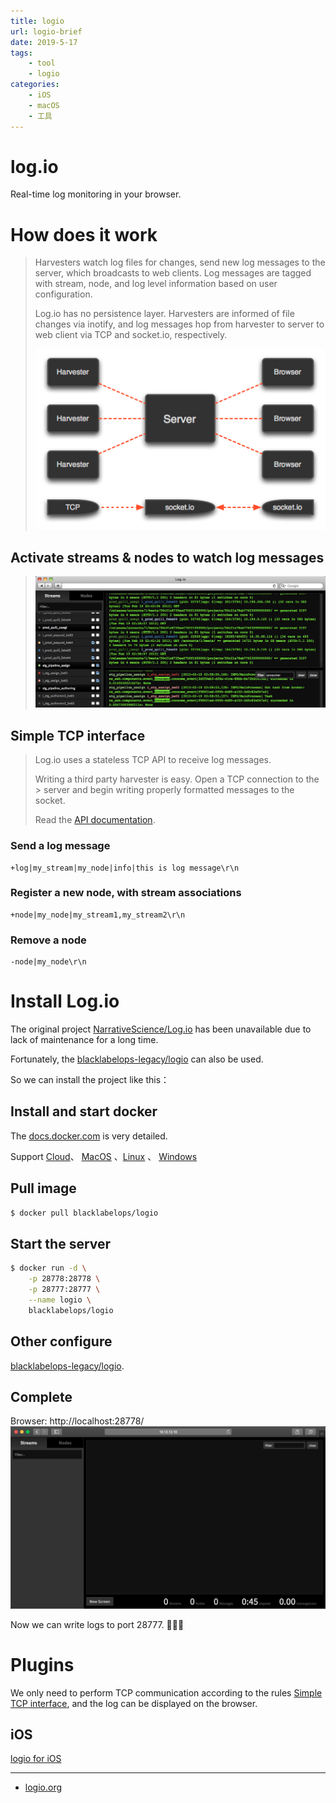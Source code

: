 ```yaml
---
title: logio
url: logio-brief
date: 2019-5-17
tags:
    - tool
    - logio
categories:
    - iOS
    - macOS
    - 工具
---
```


# log.io

Real-time log monitoring in your browser.

<!--more-->

# How does it work

> Harvesters watch log files for changes, send new log messages to the server, which broadcasts to web clients. Log messages are tagged with stream, node, and log level information based on user configuration.
>
> Log.io has no persistence layer. Harvesters are informed of file changes via inotify, and log messages hop from harvester to server to web client via TCP and socket.io, respectively.
>
> ![work io](/images/2019-05-17-10-03-13.png)

## Activate streams & nodes to watch log messages

> ![Activate streams & nodes to watch log messages](/images/2019-05-17-10-12-25.png)

## <a name="Simple TCP interface">Simple TCP interface</a>

> Log.io uses a stateless TCP API to receive log messages.
>
> Writing a third party harvester is easy. Open a TCP connection to the > server and begin writing properly formatted messages to the socket.
>
> Read the [API documentation](https://github.com/NarrativeScience/Log.io).

### Send a log message

```
+log|my_stream|my_node|info|this is log message\r\n
```

### Register a new node, with stream associations

```
+node|my_node|my_stream1,my_stream2\r\n
```

### Remove a node

```
-node|my_node\r\n
```

# Install Log.io

The original project [NarrativeScience/Log.io](https://github.com/NarrativeScience/Log.io) has been unavailable due to lack of maintenance for a long time.

Fortunately, the [blacklabelops-legacy/logio](https://github.com/blacklabelops-legacy/logio) can also be used.

So we can install the project like this：

## Install and start docker

The [docs.docker.com](https://docs.docker.com/install/) is very detailed.

Support [Cloud](https://docs.docker.com/install/)、 [MacOS](https://docs.docker.com/docker-for-mac/install/) 、[Linux](https://docs.docker.com/install/) 、 [Windows](https://docs.docker.com/docker-for-windows/install/)

## Pull image

```sh
$ docker pull blacklabelops/logio
```

## Start the server

```sh
$ docker run -d \
    -p 28778:28778 \
    -p 28777:28777 \
    --name logio \
    blacklabelops/logio
```

## Other configure

[blacklabelops-legacy/logio](https://github.com/blacklabelops-legacy/logio).

## Complete

Browser: http://localhost:28778/
![log.io server](/images/2019-05-17-10-40-18.png)

Now we can write logs to port 28777. 🎉🎉🎉

# Plugins

We only need to perform TCP communication according to the rules <a href="#Simple TCP interface">Simple TCP interface</a>, and the log can be displayed on the browser.

## iOS

[logio for iOS](https://github.com/madordie/logio)

-----

- [logio.org](http://logio.org/)